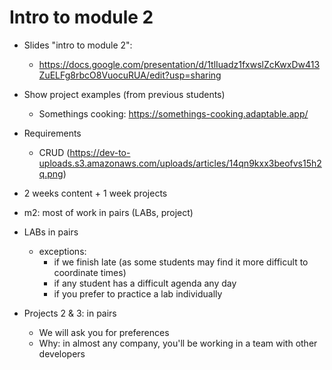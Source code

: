 
# Intro to module 2


- Slides "intro to module 2": 
  - https://docs.google.com/presentation/d/1tlIuadz1fxwslZcKwxDw413ZuELFg8rbcO8VuocuRUA/edit?usp=sharing


- Show project examples (from previous students)
  - Somethings cooking: https://somethings-cooking.adaptable.app/
  <!-- @todo: update example after m2-m3 swap -->


- Requirements
  - CRUD (https://dev-to-uploads.s3.amazonaws.com/uploads/articles/14qn9kxx3beofvs15h2q.png)


- 2 weeks content + 1 week projects

- m2: most of work in pairs (LABs, project)

- LABs in pairs
  - exceptions:
    - if we finish late (as some students may find it more difficult to coordinate times)
    - if any student has a difficult agenda any day
    - if you prefer to practice a lab individually

  <!-- 

  @LT: 
  - share lab planning with students
  - do not start labs before kick-off

  -->

- Projects 2 & 3: in pairs
  - We will ask you for preferences
  - Why: in almost any company, you'll be working in a team with other developers

